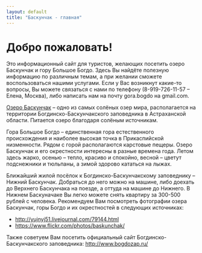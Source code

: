 ```yaml
---
layout: default
title: "Баскунчак - главная"
---
```


Добро пожаловать!
=================

Это информационный сайт для туристов, желающих посетить озеро Баскунчак и гору
Большое Богдо. Здесь Вы найдёте полезную информацию по различным темам, а при
желании сможете воспользоваться нашими услугами. Если у Вас возникнут какие-то
вопросы, Вы можете связаться с нами по телефону (8-919-726-11-57 – Елена, Москва),
либо написать нам на почту gora.bogdo на gmail.com.

[Озеро Баскунчак][lake] – одно из самых солёных озер мира, располагается на территории
Богдинско-Баскунчакского заповедника в Астраханской области. Питается озеро
благодаря солёным источникам.

Гора Большое Богдо – единственная гора естественного происхождения и наиболее
высокая точка в Прикаспийской низменности.
Рядом с горой располагаются карстовые пещеры.
Озеро Баскунчак и его окрестности интересны в разные времена года. Летом здесь жарко,
осенью – тепло, красиво и спокойно, весной – цветут подснежники и тюльпаны, а зимой
здорово кататься на лыжах.

Ближайший жилой посёлок к Богдинско-Баскунчакскому заповеднику – Нижний
Баскунчак. Добраться до него можно на машине, либо доехать до Верхнего Баскунчака
на поезде, а оттуда на машине до Нижнего.
В Нижнем Баскуначаке Вы легко можете снять квартиру за 300-500 рублей с человека.
Рекомендуем Вам посмотреть фотографии озера Баскунчак, горы Богдо и их окрестностей
в следующих источниках:

- <http://yujnyj51.livejournal.com/79144.html>
- <https://www.flickr.com/photos/baskunchak/>

Также советуем Вам посетить официальный сайт Богдинско-Баскунчакского заповедника:
<http://www.bogdozap.ru/>

[lake]:     /lake.html

